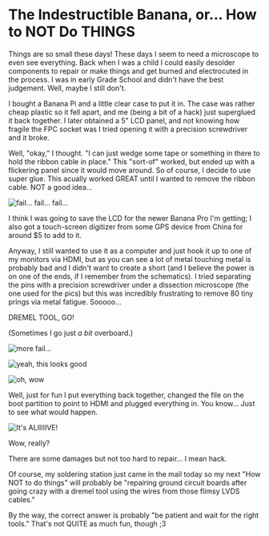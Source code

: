 The Indestructible Banana, or... How to NOT Do THINGS
=====================================================

Things are so small these days! These days I seem to need a microscope to even see everything. Back when I was a child I could easily desolder components to repair or make things and get burned and electrocuted in the process. I was in early Grade School and didn't have the best judgement. Well, maybe I still don't.

I bought a Banana Pi and a little clear case to put it in. The case was rather cheap plastic so it fell apart, and me (being a bit of a hack) just superglued it back together. I later obtained a 5" LCD panel, and not knowing how fragile the FPC socket was I tried opening it with a precision screwdriver and it broke.

Well, "okay," I thought. "I can just wedge some tape or something in there to hold the ribbon cable in place." This "sort-of" worked, but ended up with a flickering panel since it would move around. So of course, I decide to use super glue. This acually worked GREAT until I wanted to remove the ribbon cable. NOT a good idea...

![fail... fail... fail...](https://raw.githubusercontent.com/ericwilk/playground/master/IMG_0494.JPG "Evidence of a bad idea gone wrong.")

I think I was going to save the LCD for the newer Banana Pro I'm getting; I also got a touch-screen digitizer from some GPS device from China for around $5 to add to it.

Anyway, I still wanted to use it as a computer and just hook it up to one of my monitors via HDMI, but as you can see a lot of metal touching metal is probably bad and I didn't want to create a short (and I believe the power is on one of the ends, if I remember from the schematics). I tried separating the pins with a precision screwdriver under a dissection microscope (the one used for the pics) but this was incredibly frustrating to remove 80 tiny prings via metal fatigue. Sooooo...

DREMEL TOOL, GO!

(Sometimes I go just *a bit* overboard.)

![more fail...](https://raw.githubusercontent.com/ericwilk/playground/master/IMG_0495.JPG "Destruction.")

![yeah, this looks good](https://raw.githubusercontent.com/ericwilk/playground/master/IMG_0496.JPG "More destruction.")

![oh, wow](https://raw.githubusercontent.com/ericwilk/playground/master/IMG_0498.JPG "Okay, this CAN NOT possibly work, anymore.")

Well, just for fun I put everything back together, changed the file on the boot partition to point to HDMI and plugged everything in. You know... Just to see what would happen.

![It's ALIIIIIVE!](https://raw.githubusercontent.com/ericwilk/playground/master/IMG_0500.JPG "Just like the Energizer bunny.")

Wow, really?

There are some damages but not too hard to repair... I mean hack.

Of course, my soldering station just came in the mail today so my next "How NOT to do things" will probably be "repairing ground circuit boards after going crazy with a dremel tool using the wires from those flimsy LVDS cables."

By the way, the correct answer is probably "be patient and wait for the right tools." That's not QUITE as much fun, though ;3
